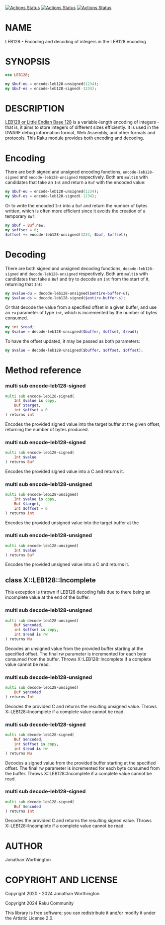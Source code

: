 [![Actions Status](https://github.com/raku-community-modules/LEB128/actions/workflows/linux.yml/badge.svg)](https://github.com/raku-community-modules/LEB128/actions) [![Actions Status](https://github.com/raku-community-modules/LEB128/actions/workflows/macos.yml/badge.svg)](https://github.com/raku-community-modules/LEB128/actions) [![Actions Status](https://github.com/raku-community-modules/LEB128/actions/workflows/windows.yml/badge.svg)](https://github.com/raku-community-modules/LEB128/actions)

NAME
====

LEB128 - Encoding and decoding of integers in the LEB128 encoding

SYNOPSIS
========

```raku
use LEB128;

my $buf-eu = encode-leb128-unsigned(1234);
my $buf-es = encode-leb128-signed(-1234);
```

DESCRIPTION
===========

[LEB128 or Little Endian Base 128](https://en.wikipedia.org/wiki/LEB128) is a variable-length encoding of integers - that is, it aims to store integers of different sizes efficiently. It is used in the DWARF debug information format, Web Assembly, and other formats and protocols. This Raku module provides both encoding and decoding.

Encoding
========

There are both signed and unsigned encoding functions, `encode-leb128-signed` and `encode-leb128-unsigned` respectively. Both are `multi`s with candidates that take an `Int` and return a `Buf` with the encoded value:

```raku
my $buf-eu = encode-leb128-unsigned(1234);
my $buf-es = encode-leb128-signed(-1234);
```

Or to write the encoded `Int` into a `Buf` and return the number of bytes written, which is often more efficient since it avoids the creation of a temporary `Buf`:

```raku
my $buf = Buf.new;
my $offset = 0;
$offset += encode-leb128-unsigned(1234, $buf, $offset);
```

Decoding
========

There are both signed and unsigned decoding functions, `decode-leb128-signed` and `decode-leb128-unsigned` respectively. Both are `multi`s with candidates that take a `Buf` and try to decode an `Int` from the start of it, returning that `Int`:

```raku
my $value-du = decode-leb128-unsigned($entire-buffer-u);
my $value-ds = decode-leb128-signed($entire-buffer-s);
```

Or that decode the value from a specified offset in a given buffer, and use an `rw` parameter of type `int`, which is incremented by the number of bytes consumed.

```raku
my int $read;
my $value = decode-leb128-unsigned($buffer, $offset, $read);
```

To have the offset updated, it may be passed as both parameters:

```raku
my $value = decode-leb128-unsigned($buffer, $offset, $offset);
```

Method reference
================

### multi sub encode-leb128-signed

```raku
multi sub encode-leb128-signed(
    Int $value is copy,
    Buf $target,
    int $offset = 0
) returns int
```

Encodes the provided signed value into the target buffer at the given offset, returning the number of bytes produced.

### multi sub encode-leb128-signed

```raku
multi sub encode-leb128-signed(
    Int $value
) returns Buf
```

Encodes the provided signed value into a C<Buf> and returns it.

### multi sub encode-leb128-unsigned

```raku
multi sub encode-leb128-unsigned(
    Int $value is copy,
    Buf $target,
    int $offset = 0
) returns int
```

Encodes the provided unsigned value into the target buffer at the

### multi sub encode-leb128-unsigned

```raku
multi sub encode-leb128-unsigned(
    Int $value
) returns Buf
```

Encodes the provided unsigned value into a C<Buf> and returns it.

class X::LEB128::Incomplete
---------------------------

This exception is thrown if LEB128 decoding fails due to there being an incomplete value at the end of the buffer.

### multi sub decode-leb128-unsigned

```raku
multi sub decode-leb128-unsigned(
    Buf $encoded,
    int $offset is copy,
    int $read is rw
) returns Mu
```

Decodes an unsigned value from the provided buffer starting at the specified offset. The final rw parameter is incremented for each byte consumed from the buffer. Throws X::LEB128::Incomplete if a complete value cannot be read.

### multi sub decode-leb128-unsigned

```raku
multi sub decode-leb128-unsigned(
    Buf $encoded
) returns Int
```

Decodes the provided C<Buf> and returns the resulting unsigned value. Throws X::LEB128::Incomplete if a complete value cannot be read.

### multi sub decode-leb128-signed

```raku
multi sub decode-leb128-signed(
    Buf $encoded,
    int $offset is copy,
    int $read is rw
) returns Mu
```

Decodes a signed value from the provided buffer starting at the specified offset. The final rw parameter is incremented for each byte consumed from the buffer. Throws X::LEB128::Incomplete if a complete value cannot be read.

### multi sub decode-leb128-signed

```raku
multi sub decode-leb128-signed(
    Buf $encoded
) returns Int
```

Decodes the provided C<Buf> and returns the resulting signed value. Throws X::LEB128::Incomplete if a complete value cannot be read.

AUTHOR
======

Jonathan Worthington

COPYRIGHT AND LICENSE
=====================

Copyright 2020 - 2024 Jonathan Worthington

Copyright 2024 Raku Community

This library is free software; you can redistribute it and/or modify it under the Artistic License 2.0.

